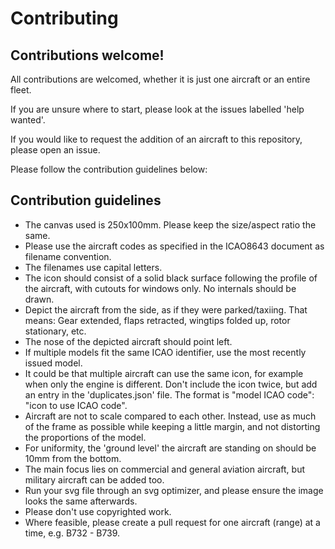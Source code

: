 # Contributing

## Contributions welcome!
All contributions are welcomed, whether it is just one aircraft or an entire fleet.

If you are unsure where to start, please look at the issues labelled 'help wanted'.

If you would like to request the addition of an aircraft to this repository, please open an issue.

Please follow the contribution guidelines below:

## Contribution guidelines
* The canvas used is 250x100mm. Please keep the size/aspect ratio the same.
* Please use the aircraft codes as specified in the ICAO8643 document as filename convention.
* The filenames use capital letters.
* The icon should consist of a solid black surface following the profile of the aircraft, with cutouts for windows only. No internals should be drawn.
* Depict the aircraft from the side, as if they were parked/taxiing. That means: Gear extended, flaps retracted, wingtips folded up, rotor stationary, etc.
* The nose of the depicted aircraft should point left.
* If multiple models fit the same ICAO identifier, use the most recently issued model. 
* It could be that multiple aircraft can use the same icon, for example when only the engine is different. Don't include the icon twice, but add an entry in the 'duplicates.json' file. The format is "model ICAO code": "icon to use ICAO code".
* Aircraft are not to scale compared to each other. Instead, use as much of the frame as possible while keeping a little margin, and not distorting the proportions of the model.
* For uniformity, the 'ground level' the aircraft are standing on should be 10mm from the bottom.
* The main focus lies on commercial and general aviation aircraft, but military aircraft can be added too.
* Run your svg file through an svg optimizer, and please ensure the image looks the same afterwards.
* Please don't use copyrighted work.
* Where feasible, please create a pull request for one aircraft (range) at a time, e.g. B732 - B739.
